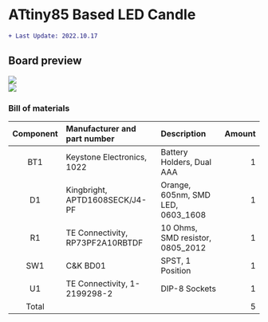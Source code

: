 # ATtiny85 Based LED Candle
```diff
+ Last Update: 2022.10.17
```

## Board preview
![](https://github.takahashi65.info/lib_img/github_gerber_attiny85candle_front.webp)  
![](https://github.takahashi65.info/lib_img/github_gerber_attiny85candle_rear.webp)  

### Bill of materials
| Component| Manufacturer and part number | Description | Amount |
| :-: | :- | :- | -: |
| BT1 | Keystone Electronics, 1022 | Battery Holders, Dual AAA | 1 |
| D1  | Kingbright, APTD1608SECK/J4-PF | Orange, 605nm, SMD LED, 0603_1608 | 1 |
| R1  | TE Connectivity, RP73PF2A10RBTDF | 10 Ohms, SMD resistor, 0805_2012 | 1 |
| SW1 | C&K BD01 | SPST, 1 Position | 1 |
| U1  | TE Connectivity, 1-2199298-2 | DIP-8 Sockets | 1 |
| Total | | | 5 |
